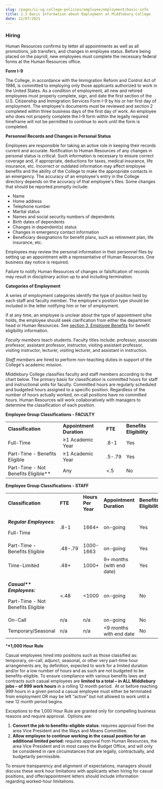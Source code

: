 ```yaml
---
slug: /pages/ii-ug-college-policies/employee/employment/basic-info
title: 2.3 Basic Information about Employment at Middlebury College
date: 12/07/2021
---
```

### **Hiring**

Human Resources confirms by letter all appointments as well as all promotions, job transfers, and changes in employee status. Before being placed on the payroll, new employees must complete the necessary federal forms at the Human Resources office.

**Form I-9**

The College, in accordance with the Immigration Reform and Control Act of 1986, is committed to employing only those applicants authorized to work in the United States. As a condition of employment, all new and rehired employees must properly complete, sign, and date the first section of the U.S. Citizenship and Immigration Services Form I-9 by his or her first day of employment. The employee's documents must be reviewed and section 2 completed within three business days of the first day of work. An employee who does not properly complete the I-9 form within the legally required timeframe will not be permitted to continue to work until the form is completed.

**Personnel Records and Changes in Personal Status**

Employees are responsible for taking an active role in keeping their records current and accurate. Notification to Human Resources of any changes in personal status is critical. Such information is necessary to ensure correct coverage and, if appropriate, deductions for taxes, medical insurance, life insurance, etc. Incorrect or outdated information may affect employee benefits and the ability of the College to make the appropriate contacts in an emergency. The accuracy of an employee's entry in the College directory depends on the accuracy of that employee's files. Some changes that should be reported promptly include:

*   Name
*   Home address
*   Telephone number
*   Marital status
*   Names and social security numbers of dependents
*   Birth dates of dependents
*   Changes in dependent(s) status
*   Changes in emergency contact information
*   Beneficiary designations for benefit plans, such as retirement plan, life insurance, etc.

Employees may review the personal information in their personnel files by setting up an appointment with a representative of Human Resources. One business day notice is required.

Failure to notify Human Resources of changes or falsification of records may result in disciplinary action up to and including termination.

**Categories of Employment**

A series of employment categories identify the type of position held by each staff and faculty member. The employee's position type should be included in the letter notifying him or her of employment.

If at any time, an employee is unclear about the type of appointment s/he holds, the employee should seek clarification from either the department head or Human Resources. See [section 3, Employee Benefits](/pages/ii-ug-college-policies/employee/benefits) for benefit eligibility information.

_Faculty members_ teach students. Faculty titles include: professor, associate professor, assistant professor, instructor, visiting assistant professor, visiting instructor, lecturer, visiting lecturer, and assistant in instruction.

_Staff members_ are hired to perform non-teaching duties in support of the College's academic mission.

Middlebury College classifies faculty and staff members according to the chart below. The primary basis for classification is committed hours for staff and instructional units for faculty. Committed hours are regularly scheduled and budgeted hours assigned to a specific position. Regardless of the number of hours actually worked, on-call positions have no committed hours. Human Resources will work collaboratively with managers to determine the classification of each position.

**Employee Group Classifications - FACULTY**

<table><tbody><tr><td><strong>Classification</strong></td><td><strong>Appointment Duration</strong></td><td><strong>FTE</strong></td><td><strong>Benefits Eligibility</strong></td></tr><tr><td>Full-Time</td><td>≥1 Academic Year</td><td>.8-1</td><td>Yes</td></tr><tr><td>Part-Time - Benefits Eligible</td><td>≥1 Academic Year</td><td>.5-.79</td><td>Yes</td></tr><tr><td>Part-Time - Not Benefits Eligible**</td><td>Any</td><td>&lt;.5</td><td>No</td></tr></tbody></table>

**Employee Group Classifications - STAFF**

<table><tbody><tr><td><strong>Classification</strong></td><td><strong>FTE</strong></td><td><strong>Hours Per Year</strong></td><td><strong>Appointment Duration</strong></td><td><strong>Benefits Eligibility</strong></td></tr><tr><td><p><i><strong>Regular Employees:</strong></i></p><p>Full-Time</p></td><td>.8-1</td><td>1664+</td><td>on-going</td><td>Yes</td></tr><tr><td>Part-Time - Benefits Eligible</td><td>.48-.79</td><td>1000-1663</td><td>on-going</td><td>Yes</td></tr><tr><td>Time-Limited</td><td>.48+</td><td>1000+</td><td>9+ months (with end date)</td><td>Yes</td></tr><tr><td><p><i><strong>Casual** Employees:</strong></i></p><p>Part-Time - Not Benefits Eligible</p></td><td>&lt;.48</td><td>&lt;1000</td><td>on-going</td><td>No</td></tr><tr><td>On-Call</td><td>n/a</td><td>n/a</td><td>on-going</td><td>No</td></tr><tr><td>Temporary/Seasonal</td><td>n/a</td><td>n/a</td><td>&lt;9 months with end date</td><td>No</td></tr></tbody></table>

\***\*1,000 Hour Rule**

Casual employees hired into positions such as those classified as: temporary, on-call, adjunct, seasonal, or other very part-time hour arrangements are, by definition, expected to work for a limited duration and/or for a low number of hours and as such are not budgeted to be benefits-eligible. To ensure compliance with various benefits laws and contracts such casual employees are **limited to a total – in ALL Middlebury jobs – of 999 work hours** in a rolling 12 month period.  At or before reaching 999 hours in a given period a casual employee must either be terminated from employment OR may be left “active” but not allowed to work until a new 12 month period begins.

Exceptions to the 1,000 Hour Rule are granted only for compelling business reasons and require approval.  Options are:

1.  **Convert the job to benefits-eligible status**: requires approval from the area Vice President and the Ways and Means Committee.
2.  **Allow employee to continue working in the casual position for an additional limited period:** requires approval from Human Resources, the area Vice President and in most cases the Budget Office, and will only be considered in rare circumstances that are legally, contractually, and budgetarily permissible.

To ensure transparency and alignment of expectations, managers should discuss these work hour limitations with applicants when hiring for casual positions, and offer/appointment letters should include information regarding worked-hour limitations.